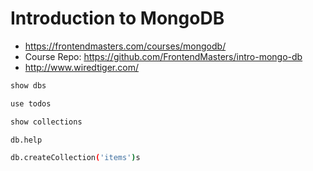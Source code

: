 
# Introduction to MongoDB

* <https://frontendmasters.com/courses/mongodb/>
* Course Repo: <https://github.com/FrontendMasters/intro-mongo-db>
* <http://www.wiredtiger.com/>

```bash
show dbs

use todos

show collections

db.help

db.createCollection('items')s
```